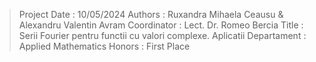 > Project Date : 10/05/2024
> Authors : Ruxandra Mihaela Ceausu & Alexandru Valentin Avram
> Coordinator : Lect. Dr. Romeo Bercia
> Title : Serii Fourier pentru functii cu valori complexe. Aplicatii
> Departament : Applied Mathematics
> Honors : First Place
